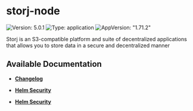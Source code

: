 # storj-node

![Version: 5.0.1](https://img.shields.io/badge/Version-5.0.1-informational?style=flat-square) ![Type: application](https://img.shields.io/badge/Type-application-informational?style=flat-square) ![AppVersion: "1.71.2"](https://img.shields.io/badge/AppVersion-"1.71.2"-informational?style=flat-square)

Storj is an S3-compatible platform and suite of decentralized applications that allows you to store data in a secure and decentralized manner

## Available Documentation

- [**Changelog**](CHANGELOG)

- [**Helm Security**](container-security)

- [**Helm Security**](helm-security)

